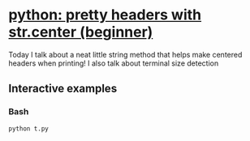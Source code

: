 # [python: pretty headers with str.center (beginner)](https://youtu.be/88-rhi4CSsg)

Today I talk about a neat little string method that helps make centered headers when printing!  I also talk about terminal size detection

## Interactive examples

### Bash

```bash
python t.py
```
